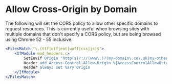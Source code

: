 # Allow Cross-Origin by Domain

The following will set the CORS policy to allow other specific domains to request resources. This is currently useful when browsing sites with multiple domains that don't specify a CORS policy, but are being browsed using Chrome 52 - 55 inclusive.

```apache
<FilesMatch "\.(ttf|otf|eot|woff|css|js)$">
    <IfModule mod_headers.c>
        SetEnvIf Origin "http(s)?://(www\.)?(my-domain\.co\.uk|my-other-domain\.co\.uk)$" AccessControlAllowOrigin=$0
        Header add Access-Control-Allow-Origin %{AccessControlAllowOrigin}e env=AccessControlAllowOrigin
        Header always set Vary Origin
    </IfModule>
</FilesMatch>
```
